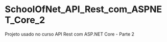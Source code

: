 # SchoolOfNet_API_Rest_com_ASPNET_Core_2
Projeto usado no curso API Rest com ASP.NET Core - Parte 2
